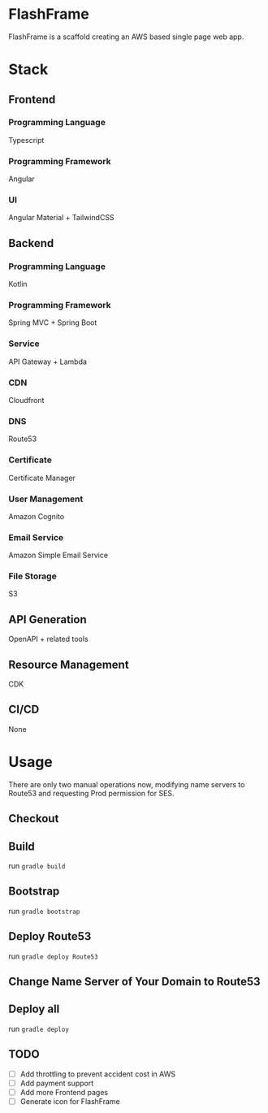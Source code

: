 # FlashFrame

FlashFrame is a scaffold creating an AWS based single page web app.

# Stack

## Frontend

### Programming Language

Typescript

### Programming Framework

Angular

### UI

Angular Material + TailwindCSS

## Backend

### Programming Language

Kotlin

### Programming Framework

Spring MVC + Spring Boot

### Service

API Gateway + Lambda

### CDN

Cloudfront

### DNS

Route53

### Certificate

Certificate Manager

### User Management

Amazon Cognito

### Email Service

Amazon Simple Email Service

### File Storage

S3

## API Generation
OpenAPI + related tools

## Resource Management

CDK

## CI/CD

None


# Usage

There are only two manual operations now, modifying name servers to Route53 and requesting Prod permission for SES.

## Checkout

## Build
run `gradle build`

## Bootstrap

run `gradle bootstrap`

## Deploy Route53

run `gradle deploy Route53`

## Change Name Server of Your Domain to Route53

## Deploy all

run `gradle deploy`

## TODO
- [ ] Add throttling to prevent accident cost in AWS
- [ ] Add payment support
- [ ] Add more Frontend pages
- [ ] Generate icon for FlashFrame
